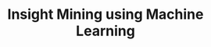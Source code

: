 ---
title: Insight Mining using Machine Learning
type: [Award, Patent]
text: Patent No. US-20240046144-A1
external_url: https://patents.google.com/patent/US20240046144A1
layout: award
---
